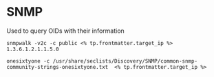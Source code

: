 # SNMP

Used to query OIDs with their information
```snmp
snmpwalk -v2c -c public <% tp.frontmatter.target_ip %> 1.3.6.1.2.1.1.5.0
```

```snmp
onesixtyone -c /usr/share/seclists/Discovery/SNMP/common-snmp-community-strings-onesixtyone.txt  <% tp.frontmatter.target_ip %>
```

